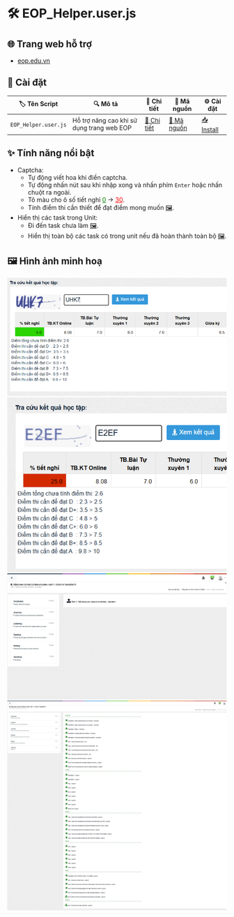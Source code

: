 # 🛠 EOP_Helper.user.js

## 🌐 **Trang web hỗ trợ**

-   [eop.edu.vn](https://eop.edu.vn/)

## 🚀 **Cài đặt**

| 🏷️ Tên Script        | 🔍 Mô tả                                  | 📖 Chi tiết                                 | 📝 Mã nguồn                               | ⚙️ Cài đặt                                         |
| -------------------- | ----------------------------------------- | ------------------------------------------- | ----------------------------------------- | -------------------------------------------------- |
| `EOP_Helper.user.js` | Hỗ trợ nâng cao khi sử dụng trang web EOP | [📖 Chi tiết](./Docs/EOP_Helper.user.js.md) | [📝 Mã nguồn](Scripts/EOP_Helper.user.js) | [📥 Install](.Scripts/EOP_Helper.user.js?raw=true) |

## ✨ **Tính năng nổi bật**

-   Captcha:
    -   Tự động viết hoa khi điền captcha. 
    -   Tự động nhấn nút sau khi nhập xong và nhấn phím `Enter` hoặc nhấn chuột ra ngoài.
    -   Tô màu cho ô số tiết nghỉ <a href="/assets/images/EOP_Helper.user.js/Buoi_nghi_it.png" style="color:green">0</a> -> <a href="/assets/images/EOP_Helper.user.js/Buoi_nghi_nhieu.png" style="color:red">30</a>.
    -   Tính điểm thi cần thiết để đạt điểm mong muốn [🖼️](/assets/images/EOP_Helper.user.js/Buoi_nghi_it.png).
-   Hiển thị các task trong Unit:
    -   Đi đến task chưa làm [🖼️](/assets/images/EOP_Helper.user.js/Some_task_dont_done.png).
    -   Hiển thị toàn bộ các task có trong unit nếu đã hoàn thành toàn bộ [🖼️](/assets/images/EOP_Helper.user.js/All_task_done.png).

## 🖼️ **Hình ảnh minh hoạ**
![⚠️](/assets/images/EOP_Helper.user.js/Buoi_nghi_it.png)
![⚠️](/assets/images/EOP_Helper.user.js/Buoi_nghi_nhieu.png)
![⚠️](/assets/images/EOP_Helper.user.js/Some_task_dont_done.png)
![⚠️](/assets/images/EOP_Helper.user.js/All_task_done.png)

